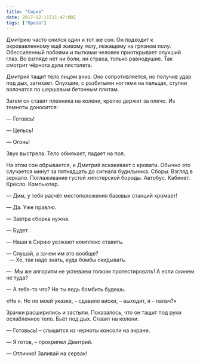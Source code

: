 ```yaml
---
title: "Сирия"
date: 2017-12-11T11:47:00Z
tags: ["Проза"]
---
```


Дмитрию часто снился один и тот же сон. Он подходит к окровавленному ещё живому телу, лежащему на грязном полу. Обессиленный побоями и пытками человек приоткрывает опухший глаз. Во взгляде нет ни боли, ни страха, только равнодушие. Так смотрит чёрнота дула пистолета. 

Дмитрий тащит тело лицом вниз. Оно сопротивляется, но получив удар под дых, затихает. Опухшие, с разбитыми ногтями на пальцах, ступни волочатся по шершавым бетонным плитам. 

Затем он ставит пленника на колени, крепко держит за плечо. Из темноты доносится: 

— Готовсь! 

— Цельсь! 

— Огонь! 

Звук выстрела. Тело обмякает, падает на пол. 

На этом сон обрывается, и Дмитрий вскакивает с кровати. Обычно это случается минут за пятнадцать до сигнала будильника. Сборы. Взгляд в зеркало. Поглаживание густой хипстерской бороды. Автобус. Кабинет. Кресло. Компьютер. 

— Дим, у тебя расчёт местоположения базовых станций хромает! 

— Да. Уже правлю. 

— Завтра сборка нужна. 

— Будет. 

— Наши в Сирию уезжают комплекс ставить. 

— Слушай, а зачем им это вообще?  
 
— Хе, так надо знать, куда бомбы скидывать. 

—  Мы же алгоритм не успеваем толком протестировать! А если скинем не туда? 

— А тебе-то что? Не ты ведь бомбить будешь.

«Не я. Но по моей указке, – сдавило виски, – выходит, я – палач?» 

Зрачки расширились и застыли. Показалось, что он тащит под руки ослабленное тело. Бьёт под дых. Ставит на колени. 

— Готовьсь! – слышится из черноты консоли на экране. 

— Я готов, – прохрипел Дмитрий. 

— Отлично! Заливай на сервак!

